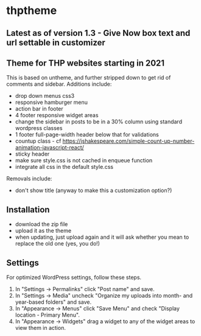# thptheme

## Latest as of version 1.3 - Give Now box text and url settable in customizer

## Theme for THP websites starting in 2021

This is based on untheme, and further stripped down to get rid of comments and sidebar.
Additions include: 
* drop down menus css3
* responsive hamburger menu
* action bar in footer
* 4 footer responsive widget areas
* change the sidebar in posts to be in a 30% column using standard wordpress classes
* 1 footer full-page-width header below that for validations
* countup class - cf https://jshakespeare.com/simple-count-up-number-animation-javascript-react/
* sticky header
* make sure style.css is not cached in enqueue function
* integrate all css in the default style.css

Removals include:
* don't show title (anyway to make this a customization option?)

## Installation

* download the zip file
* upload it as the theme
* when updating, just upload again and it will ask whether you mean to replace the old one (yes, you do!)

## Settings

For optimized WordPress settings, follow these steps.

1. In "Settings -> Permalinks" click "Post name" and save.
1. In "Settings -> Media" uncheck "Organize my uploads into month- and year-based folders" and save.
1. In "Appearance -> Menus" click "Save Menu" and check "Display location - Primary Menu".
1. In "Appearance -> Widgets" drag a widget to any of the widget areas to view them in action.

